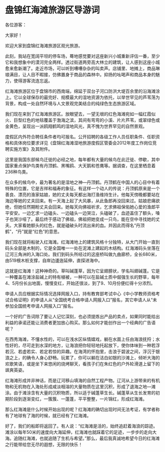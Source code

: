 # 盘锦红海滩旅游区导游词  
各位游客：  

大家好！  

欢迎大家到盘锦红海滩旅游区观光旅游。  

此刻，我站在宽阔平坦的停车场，蓦地感觉要对这座新兴小城重新评估一番，至少它和我想象中的漠河完全两样。透过街道两旁高大林立的建筑，让人感到这座小城愈来愈新潮了。走近市场，可以听到嘈嘈杂杂的叫卖声。店铺里、地摊上，商品琳琅满目，让人目不暇接，仿佛置身于商品的森林中。抑扬的吆喝声和商品本身的魅力，使得游客流连忘返。  

红海滩旅游区位于盘锦市的西南端，绵延于双台子河口防洪大堤百余里的沿海滩涂上。它以全球保存的最完好、规模最大的湿地资源为依托，以举世罕见的芦苇荡为背景，构成一处自然环境与人文景观完美结合的纯绿色生态旅游区域。  

我们现在来到了红海滩旅游区。放眼望去，一望无垠的红色海滩宛如一幅红霞似火、巨型红色的地毯覆盖于渤海之滨，其间有弯弯的小溪、片片芦苇，或翠绿色或金黄色，呈现出一派鸥翔鹤鸣的湿地风光，真不愧为世界罕见的自然景观。  

度假区内外符合聘任条件者均可报名。公开招聘的各级工作人员任职条件、任职资格和具体岗位要求详见《盘锦红海滩湿地旅游度假区管委会2012年度工作岗位竞聘实施方案》及其附件。  

这里是我国东部候鸟迁徙的必经之地，每年都有大量的候鸟在此迁徙、停歇，其中国家重点保护鸟类有丹顶鹤、黑嘴鸥、大天鹅和苍鹰等。据调查，在这里栖息着236种鸟类。  

在众多的候鸟中，最为著名的是湿地之神—丹顶鹤。丹顶鹤在中国人的心目中有着特殊的位置，它是吉祥和福寿的象征。有这样一个动人的传说：丹顶鹤原来是一个善良、漂亮的渔家姑娘，她的丈夫每天都出海打渔维持生计。他每天傍晚都要站在海边等她的丈夫回来。有一天海上起了大风暴，从此鱼郎再没回来过。姑娘悲痛欲绝，但她任然期盼丈夫会回来。她每天向佛祖祈求，乞求佛祖保佑她心爱的渔郎平平安安。一边乞求一边磕头、一边磕头一边哭泣，头磕破了，血迹盖住了额头，嗓子也哭沙哑了。最后终于感动了佛祖，佛祖把她变成一只鸟，能在空中寻找她的丈夫。大家看她额头的红色，就是磕破头时流出来的血。并因此而得名“丹顶鹤”，“丹”就是“红色”的意思。  

我们现在就将船驶入红海滩。红海滩地上的建筑风格十分独特，从大门开始一直到码头全部是木制的，它是全国唯一一处在泥滩上建起的木结构。红海滩码头坐落在辽河三角洲的入海口处。我们到码头所经过的这座桥叫做九曲廊桥，全长680米，由519根木桩支撑，自岸边逶迤延伸，直探进海中。  

这就是红海滩！这种神奇的。草叫碱蓬草，因为它呈翅膀状，学名叫翅碱蓬。它是一种覆盖在滩涂盐碱上的特有植被，一种可以在盐碱土质中倔强生长的野草，每年4、5月份长出地面，慢慢变红，开始还很淡，到了9、10月份便红得十分浓烈。  

申请人员应根据实际情况选择网报入口，持有教育部考试中心《中小学教师资格考试合格证明》的申请人从“全国统考合格申请人网报入口”报名，其它申请人从“未参加全国统考申请人网报入口”报名。  

一个好的广告词除了要让人记忆深刻，也必须提炼出产品的卖点，如果同时能给出利益的承诺还能让消费者更加放心购买。那么如何才能创作出一个经典的广告语呢？  

在西秀海滩，不懂水性的，可以在浅水区纵情嬉戏，躺在水面上任由海浪抚捋；水性好的，尽可走到水深的地方，让海浪把你轻轻地托起放下，使你体味到一种若浮若沉、若虚若实、若定若惊的异趣。在海湾的怀抱里，击浪于碧波之间，浮沉于银浪之上，的确令人身心舒畅。玩累了，你可以躺在洁白如银的沙滩上，倾听大海的欢歌笑语，或是坐下来悠闲的烧烤聊天，看孩子们在朱红色的户外轮滑道上留下的飒爽英姿。  

红海滩形成并非神话，而是辽河移山填海的自然工程产物。辽河从上游带来的有机物和无机物在入海处形成咸淡相溶的大量物质在这里沉积，形成了退海之地—滩涂。由于滩涂含有大量的沉积物质，所以适于碱蓬草生长。碱蓬草从生长发育的初期阶段到逐渐变红，一簇簇、一蓬蓬，平平整整，一片锦红，形成红海滩。  

那么红海滩是什么时候开始出现的呢？红海滩的确切出现时间无法考证，有学者称有了地球有了海的时候，就已经有了红海滩。  

好了，我们的船即将返回了。有人说：“红海滩是活的，始终追赶着海浪的踪迹。滩涂以每年50米的速度向大海延伸，红海滩也就踩着它的足迹，一步步的走向大海。追随红海滩，也就追随了生机与希望。”那么，最后我真诚地希望今日的红海滩之行能带给您无尽的遐想，无限的快乐！  
<!-- Last processed: 2025-07-22 03:44:20 -->
